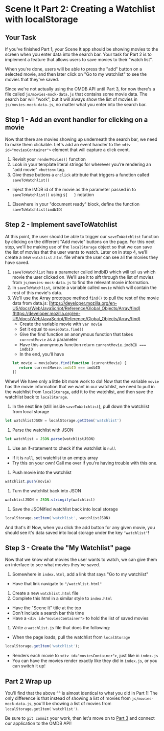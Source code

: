 # Scene It Part 2: Creating a Watchlist with localStorage

## Your Task

If you've finished Part 1, your Scene It app should be showing movies to the
screen when you enter data into the search bar. Your task for Part 2 is to
implement a feature that allows users to save movies to their "watch list".

When you're done, users will be able to press the "add" button on a selected
movie, and then later click on "Go to my watchlist" to see the movies that
they've saved.

Since we're not actually using the OMDB API until Part 3, for now there's a file
called `js/movies-mock-data.js` that contains some movie data. The search bar
will "work", but it will always show the list of movies in
`js/movies-mock-data.js`, no matter what you enter into the search bar.

## Step 1 - Add an event handler for clicking on a movie

Now that there are movies showing up underneath the search bar, we need to make
them clickable. Let's add an event handler to the `<div id="moviesContainer">`
element that will capture a click event.

1. Revisit your `renderMovies()` function
1. Look in your template literal strings for wherever you're rendering an "add movie" `<button>` tag.
1. Give these buttons a `onclick` attribute that triggers a function called `saveToWatchlist()`
  - Inject the IMDB id of the movie as the parameter passed in to `saveToWatchlist()` using `${   }` notation
1. Elsewhere in your "document ready" block, define the function `saveToWatchlist(imdbID)`

## Step 2 - Implement saveToWatchlist

At this point, the user should be able to trigger our `saveToWatchlist` function
by clicking on the different "Add movie" buttons on the page. For this next
step, we'll be making use of the `localStorage` object so that we can save the
list of movies that the user wants to watch. Later on in step 4, we'll create a
new `watchlist.html` file where the user can see all the movies they have saved.

1. `saveToWatchlist` has a parameter called imdbID which will tell us which movie
the user clicked on. We'll use it to sift through the list of movies from
`js/movies-mock-data.js` to find the relevant movie information.
1. In `saveToWatchlist`, create a variable called `movie` which will contain the
rest of this movie's data.
1. We'll use the Array prototype method `find()` to pull the rest of the movie
data from data.js:
[https://developer.mozilla.org/en-US/docs/Web/JavaScript/Reference/Global_Objects/Array/find](https://developer.mozilla.org/en-US/docs/Web/JavaScript/Reference/Global_Objects/Array/find)
   - Create the variable movie with `var movie`
   - Set it equal to `movieData.find()`
   - Give the find function an anonymous function that takes `currentMovie` as a parameter
   - Have this anonymous function return `currentMovie.imdbID === imdbID`
   - In the end, you'll have
    ```js
    let movie = movieData.find(function (currentMovie) {
       return currentMovie.imdbID === imdbID
    })
    ```

Whew! We have only a little bit more work to do! Now that the variable `movie`
has the movie information that we want in our watchlist, we need to pull in the
watchlist from `localStorage`, add it to the watchlist, and then save the
watchlist back to `localStorage`.

1. In the next line (still inside `saveToWatchlist`), pull down the watchlist from local storage

  ```js
  let watchlistJSON = localStorage.getItem('watchlist')
  ```

1. Parse the watchlist with JSON
  ```js
  let watchlist = JSON.parse(watchlistJSON)
  ```
1. Use an if-statement to check if the watchlist is `null`
  - If it is `null`, set watchlist to an empty array
  - Try this on your own! Call me over if you're having trouble with this one.
1. Push movie into the watchlist
  ```js
  watchlist.push(movie)
  ```
1. Turn the watchlist back into JSON
  ```js
  watchlistJSON = JSON.stringify(watchlist)
  ```
1. Save the JSONified watchlist back into local storage
  ```js
  localStorage.setItem('watchlist', watchlistJSON)
  ```

And that's it! Now, when you click the add button for any given movie, you
should see it's data saved into local storage under the key `"watchlist"`!

## Step 3 - Create the "My Watchlist" page

Now that we know what movies the user wants to watch, we can give them an
interface to see what movies they've saved.

1. Somewhere in `index.html`, add a link that says "Go to my watchlist"
  - Have that link navigate to `"/watchlist.html"`
1. Create a new `watchlist.html` file
1. Complete this html in a similar style to `index.html`
  - Have the "Scene It" title at the top
  - Don't include a search bar this time
  - Have a `<div id="moviesContainer">` to hold the list of saved movies
1. Write a `watchlist.js` file that does the following:
  - When the page loads, pull the watchlist from `localStorage`
  ```js
  localStorage.getItem('watchlist');
  ```
  - Renders each movie to `<div id="moviesContainer">`, just like in `index.js`
  - You can have the movies render exactly like they did in `index.js`, or you can switch it up!

## Part 2 Wrap up

You'll find that the above ^^ is almost identical to what you did in Part 1! The
only difference is that instead of showing a list of movies from `js/movies-mock-data.js`,
you'll be showing a list of movies from `localStorage.getItem('watchlist')`.

Be sure to `git commit` your work, then let's move on to [Part 3] and connect
our application to the OMDB API!

[Part 3]:part3.md

